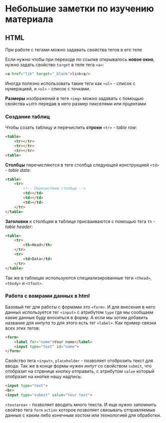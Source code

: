 # Небольшие заметки по изучению материала
## HTML
При работе с тегами можно задавать свойства тегов в его теле 

Если нужно чтобы при переходе по ссылке открывалось __новое окно__, нужно задать свойство `target` в теле тега `<a>`:  
```HTML
<a href="lik" target="_blank">link<a/>
```  

Иногда полезно использовать такие теги как `<ol>` - список с нумерацией, и `<ul>` - список с точками.  

__Размеры__ изображений в теге `<img>` можно задавать с помощью свойства `width` передав в него размер пикселями или прцентами  

### Создание таблиц
Чтобы созать таблицу и перечислить __строки__ `<tr>` - _table row_:
```HTML
<table>
    <tr></tr>
    <tr></tr>
    <tr></tr>
<table>
```

__Столбцы__ перечисляются в теге столбца следующей конструкцией `<td>` - _table data_:
```HTML
<table>
    <tr>
        <!-- Перечисляем столбцы -->
        <td></td>
        <td></td>
        <td></td>
    </tr>
</table>
```

__Заголовки__ к столбцам в таблице присваиваются с помощью тега `th` - _table header_:
```HTML
<table>
    <tr>
        <th>Head</th>
    </tr>
    <tr>
        <td>Data</td>
    </tr>
</table>
```

Так же в таблицах используются специализированные теги `<thead>`, `<tbody>` и `<tfoot>`.

### Работа с вомрами данных в html
Базовый тег для работы с формами это `<form>`. И для внесения в него данных используется тег `<input>` с атрибутом `type` где мы сообщаем какие данные буду вноситься в форму. А если мы хотим добавить название для _инпута_ то для этого есть тег `<label>`. Как пример связки всех этих тегов:
```HTML
<form>
    <label for="name">Your name</label>
    <input type="text" id="name">
</form>
```
Свойство тега `<input>`, `placeholder` - позволяет отоброзить текст для ввода. Так же в конце формы нужен _инпут_ со свойством `submit`, что отобразит на стрвнице кнопку отправить, с атрибутом `value` который отобразит на кнопке нашу надпись:
```HTML
<input type="text">
<br>
<input type="submit" value="Your text">
```
`<textarea>` - позволяет вводить много текста.
И еще нужно запомнить свойтво тега `form` `action` которое позволяет связывать отправляемые данные с каким либо конечным хостом или технологией для обработки.